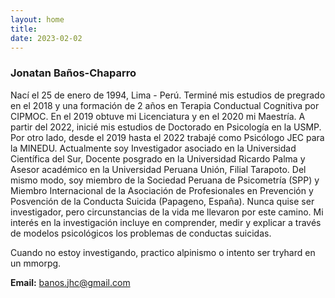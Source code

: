 ```yaml
---
layout: home
title: 
date: 2023-02-02 
---
```

### Jonatan Baños-Chaparro
Nací el 25 de enero de 1994, Lima - Perú. Terminé mis estudios de pregrado en el 2018 y una formación de 2 años en Terapia Conductual Cognitiva por CIPMOC. En el 2019 obtuve mi Licenciatura y en el 2020 mi Maestría. A partir del 2022, inicié mis estudios de Doctorado en Psicología en la USMP. Por otro lado, desde el 2019 hasta el 2022 trabajé como Psicólogo JEC para la MINEDU. Actualmente soy Investigador asociado en la Universidad Científica del Sur, Docente posgrado en la Universidad Ricardo Palma y Asesor académico en la Universidad Peruana Unión, Filial Tarapoto. Del mismo modo, soy miembro de la Sociedad Peruana de Psicometría (SPP) y Miembro Internacional de la Asociación de Profesionales en Prevención y Posvención de la Conducta Suicida (Papageno, España). Nunca quise ser investigador, pero circunstancias de la vida me llevaron por este camino. Mi interés en la investigación incluye en comprender, medir y explicar a través de modelos psicológicos los problemas de conductas suicidas.

Cuando no estoy investigando, practico alpinismo o intento ser tryhard en un mmorpg.

**Email:** banos.jhc@gmail.com 